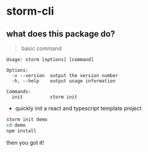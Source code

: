 # storm-cli

## what does this package do?

> basic command

```
Usage: storm [options] [command]

Options:
  -v --version  output the version number
  -h, --help    output usage information

Commands:
  init          storm init
```

- quickly init a react and typescript template project

```bash
storm init demo
cd demo
npm install
```

then you got it!
